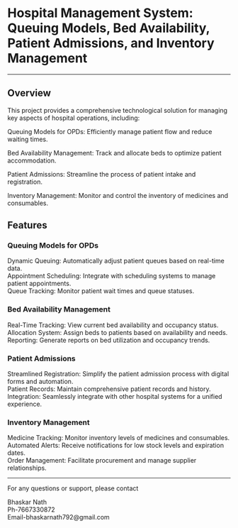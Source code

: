 <h1>Hospital Management System: Queuing Models, Bed Availability, Patient Admissions, and Inventory Management</h1>
<hr/>

<h2>Overview</h2>


This project provides a comprehensive technological solution for managing key aspects of hospital operations, including:

<p>Queuing Models for OPDs: Efficiently manage patient flow and reduce waiting times.</p>
<p>Bed Availability Management: Track and allocate beds to optimize patient accommodation.</p>
<p>Patient Admissions: Streamline the process of patient intake and registration.</p>
<p>Inventory Management: Monitor and control the inventory of medicines and consumables.</p>

<h2>Features</h2>


<h3>Queuing Models for OPDs</h3>

Dynamic Queuing: Automatically adjust patient queues based on real-time data.<br/>
Appointment Scheduling: Integrate with scheduling systems to manage patient appointments.<br/>
Queue Tracking: Monitor patient wait times and queue statuses.

<h3>Bed Availability Management</h3>

Real-Time Tracking: View current bed availability and occupancy status.<br/>
Allocation System: Assign beds to patients based on availability and needs.<br/>
Reporting: Generate reports on bed utilization and occupancy trends.

<h3>Patient Admissions</h3>

Streamlined Registration: Simplify the patient admission process with digital forms and automation.<br/>
Patient Records: Maintain comprehensive patient records and history.<br/>
Integration: Seamlessly integrate with other hospital systems for a unified experience.

<h3>Inventory Management</h3>

Medicine Tracking: Monitor inventory levels of medicines and consumables.<br/>
Automated Alerts: Receive notifications for low stock levels and expiration dates.<br/>
Order Management: Facilitate procurement and manage supplier relationships.
<hr/>

<p>For any questions or support, please contact</p>
 Bhaskar Nath <br/>Ph-7667330872  <br/> Email-bhaskarnath792@gmail.com
